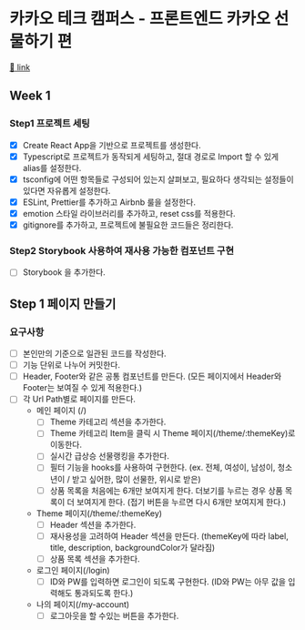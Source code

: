 # 카카오 테크 캠퍼스 - 프론트엔드 카카오 선물하기 편

[🔗 link](https://edu.nextstep.camp/s/hazAC9xa)

## Week 1
### Step1 프로젝트 세팅
- [x] Create React App을 기반으로 프로젝트를 생성한다.
- [x] Typescript로 프로젝트가 동작되게 세팅하고, 절대 경로로 Import 할 수 있게 alias를 설정한다.
- [x] tsconfig에 어떤 항목들로 구성되어 있는지 살펴보고, 필요하다 생각되는 설정들이 있다면 자유롭게 설정한다.
- [x] ESLint, Prettier를 추가하고 Airbnb 룰을  설정한다.
- [x] emotion 스타일 라이브러리를 추가하고, reset css를 적용한다.
- [x] gitignore를 추가하고, 프로젝트에 불필요한 코드들은 정리한다.

### Step2 Storybook 사용하여 재사용 가능한 컴포넌트 구현
- [ ] Storybook 을 추가한다.


## Step 1 페이지 만들기

### 요구사항
- [ ] 본인만의 기준으로 일관된 코드를 작성한다.
- [ ] 기능 단위로 나누어 커밋한다.
- [ ] Header, Footer와 같은 공통 컴포넌트를 만든다. (모든 페이지에서 Header와 Footer는 보여질 수 있게 적용한다.)
- [ ] 각 Url Path별로 페이지를 만든다.
    - 메인 페이지 (/)
        - [ ] Theme 카테고리 섹션을 추가한다.
        - [ ] Theme 카테고리 Item을 클릭 시 Theme 페이지(/theme/:themeKey)로 이동한다.
        - [ ] 실시간 급상승 선물랭킹을 추가한다.
        - [ ] 필터 기능을 hooks를 사용하여 구현한다. (ex. 전체, 여성이, 남성이, 청소년이 / 받고 싶어한, 많이 선물한, 위시로 받은)
        - [ ] 상품 목록을 처음에는 6개만 보여지게 한다. 더보기를 누르는 경우 상품 목록이 더 보여지게 한다. (접기 버튼을 누르면 다시 6개만 보여지게 한다.)
    - Theme 페이지(/theme/:themeKey)
        - [ ] Header 섹션을 추가한다.
        - [ ] 재사용성을 고려하여 Header 섹션을 만든다. (themeKey에 따라 label, title, description, backgroundColor가 달라짐)
        - [ ] 상품 목록 섹션을 추가한다.
    - 로그인 페이지(/login)
        - [ ] ID와 PW를 입력하면 로그인이 되도록 구현한다. (ID와 PW는 아무 값을 입력해도 통과되도록 한다.)
    - 나의 페이지(/my-account)
        - [ ] 로그아웃을 할 수있는 버튼을 추가한다.
